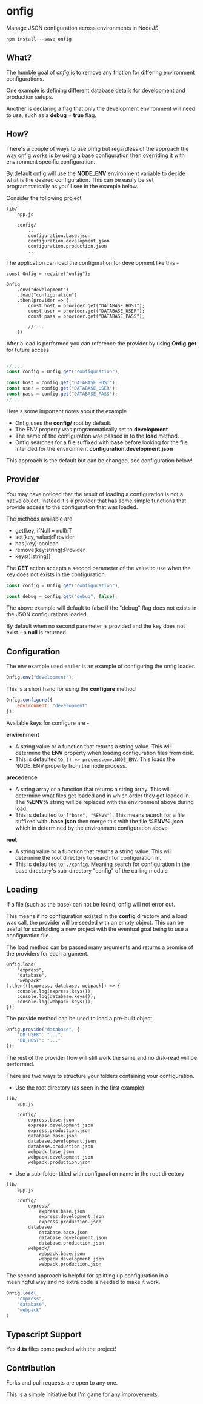 # onfig
Manage JSON configuration across environments in NodeJS

```
npm install --save onfig
```

## What?
The humble goal of *onfig* is to remove any friction for differing
environment configurations.

One example is defining different
database details for development and production setups.

Another is declaring a flag
that only the development environment will need to use, such as a
**debug** = **true** flag.

## How?
There's a couple of ways to use onfig but regardless of the approach the
way onfig works is by using a base configuration then overriding it
with environment specific configuration.

By default onfig will use the **NODE_ENV** environment variable to decide
what is the desired configuration. This can be easily be set programmatically
as you'll see in the example below.

Consider the following project
```
lib/
    app.js

    config/
        ...
        configuration.base.json
        configuration.development.json
        configuration.production.json
        ...

```


The application can load the configuration for development like this -
```javaascript
const Onfig = require("onfig");

Onfig
    .env("development")
    .load("configuration")
    .then(provider => {
        const host = provider.get("DATABASE_HOST");
        const user = provider.get("DATABASE_USER");
        const pass = provider.get("DATABASE_PASS");

        //....
    })

```

After a load is performed you can reference the provider by
using **Onfig.get** for future access
```javascript

//....
const config = Onfig.get("configuration");

const host = config.get("DATABASE_HOST");
const user = config.get("DATABASE_USER");
const pass = config.get("DATABASE_PASS");
//....
```

Here's some important notes about the example
- Onfig uses the **config/** root by default.
- The ENV property was programmatically set to **development**
- The name of the configuration was passed in to the **load** method.
- Onfig searches for a file suffixed with **base** before looking for the
file intended for the environment **configuration.development.json**

This approach is the default but can be changed, see configuration below!

## Provider

You may have noticed that the result of loading a configuration is not a
native object. Instead it's a provider that has some simple functions that
provide access to the configuration that was loaded.

The methods available are
- get<T>(key, ifNull = null):T
- set(key, value):Provider
- has(key):boolean
- remove(key:string):Provider
- keys():string[]

The **GET** action accepts a second parameter of the value to use when the
key does not exists in the configuration.
```javascript
const config = Onfig.get("configuration");

const debug = config.get("debug", false);
```

The above example will default to false if the "debug" flag does not
exists in the JSON configurations loaded.

By default when no second parameter is provided and the key does not
exist - a **null** is returned.

## Configuration
The env example used earlier is an example of configuring the onfig
loader.

```javascript
Onfig.env("development");
```

This is a short hand for using the **configure** method
```javascript
Onfig.configure({
    environment: "development"
});
```

Available keys for configure are -

**environment**
 - A string value or a function that returns a string value. This will determine
 the **ENV** property when loading configuration files from disk.
  - This is defaulted to; ```() => process.env.NODE_ENV```. This loads the NODE_ENV
  property from the node process.
  
**precedence**
 - A string array or a function that returns a string array. This will determine
 what files get loaded and in which order they get loaded in. The **%ENV%**
 string will be replaced with the environment above during load.
 - This is defaulted to; ```["base", "%ENV%"]```. This means search for a
 file suffixed with **.base.json** then merge this with the file **%ENV%.json**
 which in determined by the environment configuration above

**root**
 - A string value or a function that returns a string value. This will determine
 the root directory to search for configuration in.
 - This is defaulted to; ```./config```. Meaning search for configuration in
 the base directory's sub-directory "config" of the calling module

## Loading
If a file (such as the base) can not be found, onfig will not error out.

This means if no configuration existed in the **config** directory and a load
was call, the provider will be seeded with an empty object. This can be
useful for scaffolding a new project with the eventual goal being to use a
configuration file.

The load method can be passed many arguments and returns a promise of the
providers for each argument.
```javscript
Onfig.load(
    "express",
    "database",
    "webpack"
).then(([express, database, webpack]) => {
    console.log(express.keys());
    console.log(database.keys());
    console.log(webpack.keys());
});
```

The provide method can be used to load a pre-built object.
```javascript
Onfig.provide("database", {
    "DB_USER": "...",
    "DB_HOST": "..."
});
```
The rest of the provider flow will still work the same and no disk-read
will be performed.

There are two ways to structure your folders containing your configuration.
- Use the root directory (as seen in the first example)
```
lib/
    app.js

    config/
        express.base.json
        express.development.json
        express.production.json
        database.base.json
        database.development.json
        database.production.json
        webpack.base.json
        webpack.development.json
        webpack.production.json

```

- Use a sub-folder titled with configuration name in the root directory
```
lib/
    app.js

    config/
        express/
            express.base.json
            express.development.json
            express.production.json
        database/
            database.base.json
            database.development.json
            database.production.json
        webpack/
            webpack.base.json
            webpack.development.json
            webpack.production.json

```

The second approach is helpful for splitting up configuration in a
meaningful way and no extra code is needed to make it work.

```javascript
Onfig.load(
    "express",
    "database",
    "webpack"
)
```

## Typescript Support

Yes **d.ts** files come packed with the project!

## Contribution
Forks and pull requests are open to any one.

This is a simple initiative but I'm game for any improvements.